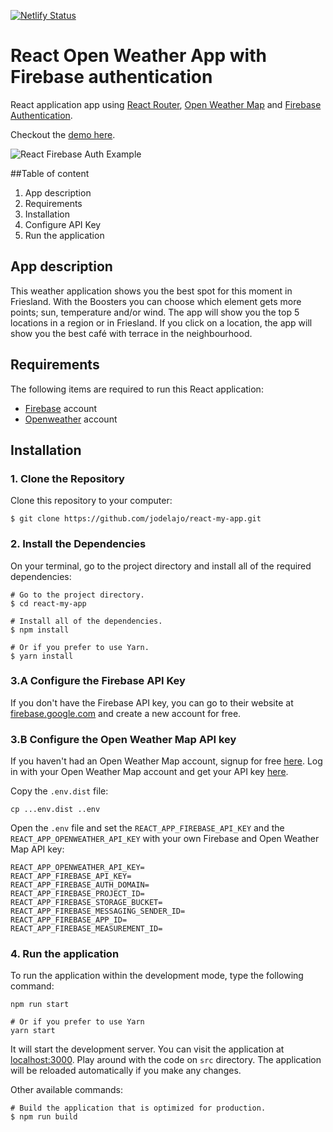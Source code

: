 [![Netlify Status](https://api.netlify.com/api/v1/badges/60b4deac-549d-468e-aa0e-21c40505379d/deploy-status)](https://app.netlify.com/sites/beste-plakje/deploys)

# React Open Weather App with Firebase authentication

React application app using [React Router](https://reacttraining.com/react-router/), [Open Weather Map](#https://openweathermap.org/api) and [Firebase Authentication](https://firebase.google.com/docs/auth/).

Checkout the [demo here](https://beste-plakje.netlify.app/).


![React Firebase Auth Example](https://media.giphy.com/media/o7roT3Vq8AKkJt1ZhQ/giphy.gif)


##Table of content
1. App description
2. Requirements
3. Installation
4.  Configure API Key
5.  Run the application

## App description
This weather application shows you the best spot for this moment in Friesland. With the Boosters you can choose which element gets more points; sun, temperature and/or wind. The app will show you the top 5 locations in a region or in Friesland.
If you click on a location, the app will show you the best café with terrace in the neighbourhood.


## Requirements

The following items are required to run this React application:

* [Firebase](#https://firebase.google.com/) account
* [Openweather](#https://home.openweathermap.org/users/sign_up) account

## Installation

### 1. Clone the Repository

Clone this repository to your computer:

```shell
$ git clone https://github.com/jodelajo/react-my-app.git
```

### 2. Install the Dependencies

On your terminal, go to the project directory and install all of the required dependencies:

```shell
# Go to the project directory.
$ cd react-my-app

# Install all of the dependencies.
$ npm install

# Or if you prefer to use Yarn.
$ yarn install
```

### 3.A Configure the Firebase API Key 

If you don't have the Firebase API key, you can go to their website at [firebase.google.com](https://firebase.google.com/) and create a new account for free.

### 3.B Configure the Open Weather Map API key
If you haven't had an Open Weather Map account, signup for free [here](https://home.openweathermap.org/users/sign_up). Log in with your Open Weather Map account and get your API key [here](https://home.openweathermap.org/api_keys).

Copy the `.env.dist` file:

```shell
cp ...env.dist ..env
```

Open the `.env` file and set the `REACT_APP_FIREBASE_API_KEY` and the `REACT_APP_OPENWEATHER_API_KEY` with your own Firebase and Open Weather Map  API key:

```
REACT_APP_OPENWEATHER_API_KEY=
REACT_APP_FIREBASE_API_KEY=
REACT_APP_FIREBASE_AUTH_DOMAIN=
REACT_APP_FIREBASE_PROJECT_ID=
REACT_APP_FIREBASE_STORAGE_BUCKET=
REACT_APP_FIREBASE_MESSAGING_SENDER_ID=
REACT_APP_FIREBASE_APP_ID=
REACT_APP_FIREBASE_MEASUREMENT_ID=
```

### 4. Run the application

To run the application within the development mode, type the following command:

```shell
npm run start

# Or if you prefer to use Yarn
yarn start
```

It will start the development server. You can visit the application at [localhost:3000](http://localhost:3000). Play around with the code on `src` directory. The application will be reloaded automatically if you make any changes.

Other available commands:

```shell
# Build the application that is optimized for production.
$ npm run build
```

